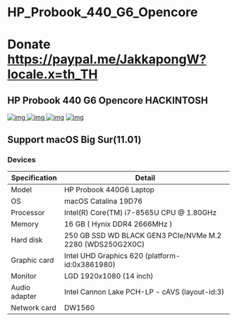 # HP_Probook_440_G6_Opencore

# Donate https://paypal.me/JakkapongW?locale.x=th_TH

## HP Probook 440 G6 Opencore HACKINTOSH

[![img](https://img.shields.io/github/stars/jinmu333/HP_Probook_440_G6_EFI.svg?logoColor=blue&style=for-the-badge)
![img](https://img.shields.io/github/forks/jinmu333/HP_Probook_440_G6_EFI.svg?logoColor=blue&style=for-the-badge)
![img](https://img.shields.io/github/last-commit/jinmu333/HP_Probook_440_G6_EFI.svg?color=blue&style=for-the-badge)](https://github.com/jinmu333/HP_Probook_440_G6_EFI)
[![img](https://img.shields.io/badge/link-996.icu-red.svg?style=for-the-badge)](https://github.com/996icu/996.ICU)

## Support macOS Big Sur(11.01)

### Devices

| Specification     | Detail                                            |
| -------- | ----------------------------------------------------- |
| Model | HP Probook 440G6 Laptop                                    |
| OS | macOS Catalina 19D76                                   |
| Processor   | Intel(R) Core(TM) i7-8565U CPU @ 1.80GHz                  |
| Memory     | 16 GB ( Hynix DDR4 2666MHz )                           |
| Hard disk     | 250 GB SSD WD BLACK GEN3 PCIe/NVMe M.2 2280 (WDS250G2X0C)                    |
| Graphic card     | Intel UHD Graphics 620 (platform-id:0x‭3861980‬)       |
| Monitor   |  LGD  1920x1080 (14 inch)                      |
| Audio adapter     | 	Intel Cannon Lake PCH-LP - cAVS  (layout-id:3)                                 |
| Network card     | DW1560                     |
